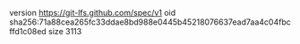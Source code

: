 version https://git-lfs.github.com/spec/v1
oid sha256:71a88cea265fc33ddae8bd988e0445b45218076637ead7aa4c04fbcffd1c08ed
size 3113
